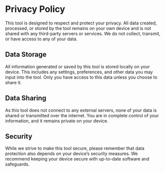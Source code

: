 # Privacy Policy

This tool is designed to respect and protect your privacy. All data created, processed, or stored by the tool remains on your own device and is not shared with any third-party servers or services. We do not collect, transmit, or have access to any of your data.

## Data Storage

All information generated or saved by this tool is stored locally on your device. This includes any settings, preferences, and other data you may input into the tool. Only you have access to this data unless you choose to share it.

## Data Sharing

As this tool does not connect to any external servers, none of your data is shared or transmitted over the internet. You are in complete control of your information, and it remains private on your device.

## Security

While we strive to make this tool secure, please remember that data protection also depends on your device’s security measures. We recommend keeping your device secure with up-to-date software and safeguards.
